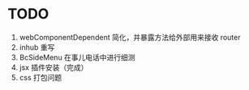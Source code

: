 # TODO

1. webComponentDependent 简化，并暴露方法给外部用来接收 router
2. inhub 重写
3. BcSideMenu 在事儿电话中进行细测
4. jsx 插件安装（完成）
5. css 打包问题
